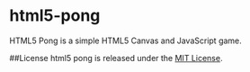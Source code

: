 html5-pong
==========
HTML5 Pong is a simple HTML5 Canvas and JavaScript game.

##License
html5 pong is released under the [MIT License](http://opensource.org/licenses/MIT).
